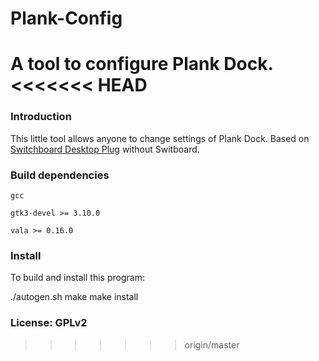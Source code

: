 Plank-Config
============

A tool to configure Plank Dock.
<<<<<<< HEAD
=======

### Introduction

This little tool allows anyone to change settings of Plank Dock. Based on [Switchboard Desktop Plug](https://launchpad.net/switchboard-plug-pantheon-shell) without Switboard. 

### Build dependencies

`gcc`

`gtk3-devel >= 3.10.0`

`vala >= 0.16.0`
### Install 
To build and install this program:

./autogen.sh
make
make install

### License: GPLv2

>>>>>>> origin/master
